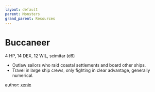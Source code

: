 ```yaml
---
layout: default
parent: Monsters
grand_parent: Resources
---
```

# Buccaneer
4 HP, 14 DEX, 12 WIL, scimitar (d6)  
- Outlaw sailors who raid coastal settlements and board other ships.  
- Travel in large ship crews, only fighting in clear advantage, generally numerical.  

author: [xenio](https://xenioinabottle.blogspot.com)
